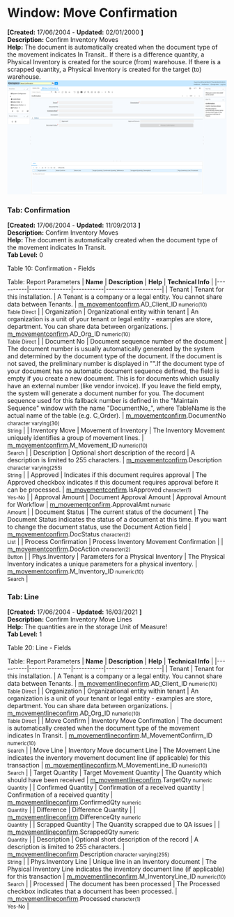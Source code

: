 # Window: Move Confirmation

**[Created:** 17/06/2004 - **Updated:** 02/01/2000 **]**  
**Description:** Confirm Inventory Moves  
**Help:** The document is automatically created when the document type of the movement indicates In Transit.. If there is a difference quantity, a Physical Inventory is created for the source (from) warehouse. If there is a scrapped quantity, a Physical Inventory is created for the target (to) warehouse.  
![](/img/docs/manual/MoveConfirmation-Window_iDempiere_v12.0.0.png)

### Tab: Confirmation

**[Created:** 17/06/2004 - **Updated:** 11/09/2013 **]**   
**Description:** Confirm Inventory Moves  
**Help:** The document is automatically created when the document type of the movement indicates In Transit.  
**Tab Level:** 0

Table 10: Confirmation - Fields 

Table: Report Parameters
| **Name** | **Description** | **Help** | **Technical Info** |
|----------|---------------|-----------|--------------------|
| Tenant | Tenant for this installation. | A Tenant is a company or a legal entity. You cannot share data between Tenants. | [m_movementconfirm](https://idempiere-schemaspy.muriloht.com/adempiere/tables/m_movementconfirm.html).AD_Client_ID<small> numeric(10) <br/> Table Direct</small> | 
| Organization | Organizational entity within tenant | An organization is a unit of your tenant or legal entity - examples are store, department. You can share data between organizations. | [m_movementconfirm](https://idempiere-schemaspy.muriloht.com/adempiere/tables/m_movementconfirm.html).AD_Org_ID<small> numeric(10) <br/> Table Direct</small> | 
| Document No | Document sequence number of the document | The document number is usually automatically generated by the system and determined by the document type of the document. If the document is not saved, the preliminary number is displayed in &quot;&quot;.If the document type of your document has no automatic document sequence defined, the field is empty if you create a new document. This is for documents which usually have an external number (like vendor invoice).  If you leave the field empty, the system will generate a document number for you. The document sequence used for this fallback number is defined in the &quot;Maintain Sequence&quot; window with the name &quot;DocumentNo_&quot;, where TableName is the actual name of the table (e.g. C_Order). | [m_movementconfirm](https://idempiere-schemaspy.muriloht.com/adempiere/tables/m_movementconfirm.html).DocumentNo<small> character varying(30) <br/> String</small> | 
| Inventory Move | Movement of Inventory | The Inventory Movement uniquely identifies a group of movement lines. | [m_movementconfirm](https://idempiere-schemaspy.muriloht.com/adempiere/tables/m_movementconfirm.html).M_Movement_ID<small> numeric(10) <br/> Search</small> | 
| Description | Optional short description of the record | A description is limited to 255 characters. | [m_movementconfirm](https://idempiere-schemaspy.muriloht.com/adempiere/tables/m_movementconfirm.html).Description<small> character varying(255) <br/> String</small> | 
| Approved | Indicates if this document requires approval | The Approved checkbox indicates if this document requires approval before it can be processed. | [m_movementconfirm](https://idempiere-schemaspy.muriloht.com/adempiere/tables/m_movementconfirm.html).IsApproved<small> character(1) <br/> Yes-No</small> | 
| Approval Amount | Document Approval Amount | Approval Amount for Workflow | [m_movementconfirm](https://idempiere-schemaspy.muriloht.com/adempiere/tables/m_movementconfirm.html).ApprovalAmt<small> numeric <br/> Amount</small> | 
| Document Status | The current status of the document | The Document Status indicates the status of a document at this time.  If you want to change the document status, use the Document Action field | [m_movementconfirm](https://idempiere-schemaspy.muriloht.com/adempiere/tables/m_movementconfirm.html).DocStatus<small> character(2) <br/> List</small> | 
| Process Confirmation | Process Inventory Movement Confirmation |  | [m_movementconfirm](https://idempiere-schemaspy.muriloht.com/adempiere/tables/m_movementconfirm.html).DocAction<small> character(2) <br/> Button</small> | 
| Phys.Inventory | Parameters for a Physical Inventory | The Physical Inventory indicates a unique parameters for a physical inventory. | [m_movementconfirm](https://idempiere-schemaspy.muriloht.com/adempiere/tables/m_movementconfirm.html).M_Inventory_ID<small> numeric(10) <br/> Search</small> | 


### Tab: Line

**[Created:** 17/06/2004 - **Updated:** 16/03/2021 **]**   
**Description:** Confirm Inventory Move Lines  
**Help:** The quantities are in the storage Unit of Measure!  
**Tab Level:** 1

Table 20: Line - Fields 

Table: Report Parameters
| **Name** | **Description** | **Help** | **Technical Info** |
|----------|---------------|-----------|--------------------|
| Tenant | Tenant for this installation. | A Tenant is a company or a legal entity. You cannot share data between Tenants. | [m_movementlineconfirm](https://idempiere-schemaspy.muriloht.com/adempiere/tables/m_movementlineconfirm.html).AD_Client_ID<small> numeric(10) <br/> Table Direct</small> | 
| Organization | Organizational entity within tenant | An organization is a unit of your tenant or legal entity - examples are store, department. You can share data between organizations. | [m_movementlineconfirm](https://idempiere-schemaspy.muriloht.com/adempiere/tables/m_movementlineconfirm.html).AD_Org_ID<small> numeric(10) <br/> Table Direct</small> | 
| Move Confirm | Inventory Move Confirmation | The document is automatically created when the document type of the movement indicates In Transit. | [m_movementlineconfirm](https://idempiere-schemaspy.muriloht.com/adempiere/tables/m_movementlineconfirm.html).M_MovementConfirm_ID<small> numeric(10) <br/> Search</small> | 
| Move Line | Inventory Move document Line | The Movement Line indicates the inventory movement document line (if applicable) for this transaction | [m_movementlineconfirm](https://idempiere-schemaspy.muriloht.com/adempiere/tables/m_movementlineconfirm.html).M_MovementLine_ID<small> numeric(10) <br/> Search</small> | 
| Target Quantity | Target Movement Quantity | The Quantity which should have been received | [m_movementlineconfirm](https://idempiere-schemaspy.muriloht.com/adempiere/tables/m_movementlineconfirm.html).TargetQty<small> numeric <br/> Quantity</small> | 
| Confirmed Quantity | Confirmation of a received quantity | Confirmation of a received quantity | [m_movementlineconfirm](https://idempiere-schemaspy.muriloht.com/adempiere/tables/m_movementlineconfirm.html).ConfirmedQty<small> numeric <br/> Quantity</small> | 
| Difference | Difference Quantity |  | [m_movementlineconfirm](https://idempiere-schemaspy.muriloht.com/adempiere/tables/m_movementlineconfirm.html).DifferenceQty<small> numeric <br/> Quantity</small> | 
| Scrapped Quantity | The Quantity scrapped due to QA issues |  | [m_movementlineconfirm](https://idempiere-schemaspy.muriloht.com/adempiere/tables/m_movementlineconfirm.html).ScrappedQty<small> numeric <br/> Quantity</small> | 
| Description | Optional short description of the record | A description is limited to 255 characters. | [m_movementlineconfirm](https://idempiere-schemaspy.muriloht.com/adempiere/tables/m_movementlineconfirm.html).Description<small> character varying(255) <br/> String</small> | 
| Phys.Inventory Line | Unique line in an Inventory document | The Physical Inventory Line indicates the inventory document line (if applicable) for this transaction | [m_movementlineconfirm](https://idempiere-schemaspy.muriloht.com/adempiere/tables/m_movementlineconfirm.html).M_InventoryLine_ID<small> numeric(10) <br/> Search</small> | 
| Processed | The document has been processed | The Processed checkbox indicates that a document has been processed. | [m_movementlineconfirm](https://idempiere-schemaspy.muriloht.com/adempiere/tables/m_movementlineconfirm.html).Processed<small> character(1) <br/> Yes-No</small> | 


